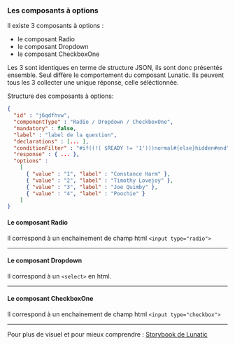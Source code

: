 ### Les composants à options

Il existe 3 composants à options :

- le composant Radio
- le composant Dropdown
- le composant CheckboxOne

Les 3 sont identiques en terme de structure JSON, ils sont donc présentés ensemble. Seul diffère le comportement du composant Lunatic.
Ils peuvent tous les 3 collecter une unique réponse, celle séléctionnée.

Structure des composants à options:

```json
{
  "id" : "j6qdfhvw",
  "componentType" : "Radio / Dropdown / CheckboxOne",
  "mandatory" : false,
  "label" : "label de la question",
  "declarations" : [... ],
  "conditionFilter" : "#if((!( $READY != '1')))normal#{else}hidden#end",
  "response" : { ... },
  "options" :
    [
      { "value" : "1", "label" : "Constance Harm" },
      { "value" : "2", "label" : "Timothy Lovejoy" },
      { "value" : "3", "label" : "Joe Quimby" },
      { "value" : "4", "label" : "Poochie" }
    ]
}
```

#### Le composant Radio

Il correspond à un enchainement de champ html `<input type="radio">`

---

#### Le composant Dropdown

Il correspond à un `<select>` en html.

---

#### Le composant CheckboxOne

Il correspond à un enchainement de champ html `<input type="checkbox">`

---

Pour plus de visuel et pour mieux comprendre : [Storybook de Lunatic](https://inseefr.github.io/Lunatic/storybook/)
